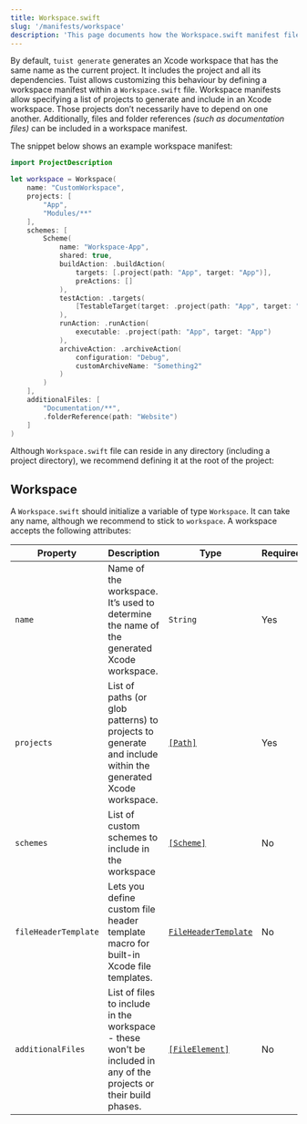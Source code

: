 ```yaml
---
title: Workspace.swift
slug: '/manifests/workspace'
description: 'This page documents how the Workspace.swift manifest file can be used to group projects together, add additional files, and define workspace schemes.'
---
```


By default, `tuist generate` generates an Xcode workspace that has the same name as the current project. It includes the project and all its dependencies. Tuist allows customizing this behaviour by defining a workspace manifest within a `Workspace.swift` file. Workspace manifests allow specifying a list of projects to generate and include in an Xcode workspace. Those projects don’t necessarily have to depend on one another. Additionally, files and folder references _(such as documentation files)_ can be included in a workspace manifest.

The snippet below shows an example workspace manifest:

```swift
import ProjectDescription

let workspace = Workspace(
    name: "CustomWorkspace",
    projects: [
        "App",
        "Modules/**"
    ],
    schemes: [
        Scheme(
            name: "Workspace-App",
            shared: true,
            buildAction: .buildAction(
                targets: [.project(path: "App", target: "App")],
                preActions: []
            ),
            testAction: .targets(
                [TestableTarget(target: .project(path: "App", target: "AppTests"))]
            ),
            runAction: .runAction(
                executable: .project(path: "App", target: "App")
            ),
            archiveAction: .archiveAction(
                configuration: "Debug",
                customArchiveName: "Something2"
            )
        )
    ],
    additionalFiles: [
        "Documentation/**",
        .folderReference(path: "Website")
    ]
)
```

Although `Workspace.swift` file can reside in any directory (including a project directory), we recommend defining it at the root of the project:

## Workspace

A `Workspace.swift` should initialize a variable of type `Workspace`. It can take any name, although we recommend to stick to `workspace`. A workspace accepts the following attributes:

| Property             | Description                                                                                                       | Type                                                            | Required | Default |
| -------------------- | ----------------------------------------------------------------------------------------------------------------- | --------------------------------------------------------------- | -------- | ------- |
| `name`               | Name of the workspace. It’s used to determine the name of the generated Xcode workspace.                          | `String`                                                        | Yes      |         |
| `projects`           | List of paths (or glob patterns) to projects to generate and include within the generated Xcode workspace.        | [`[Path]`](/manifests/project#path)                             | Yes      |         |
| `schemes`            | List of custom schemes to include in the workspace                                                                | [`[Scheme]`](/manifests/project#scheme)                         | No       |         |
| `fileHeaderTemplate` | Lets you define custom file header template macro for built-in Xcode file templates.                              | [`FileHeaderTemplate`](/manifests/project#file-header-template) | No       |         |
| `additionalFiles`    | List of files to include in the workspace - these won't be included in any of the projects or their build phases. | [`[FileElement]`](/manifests/project#fileelement)               | No       | `[]`    |
